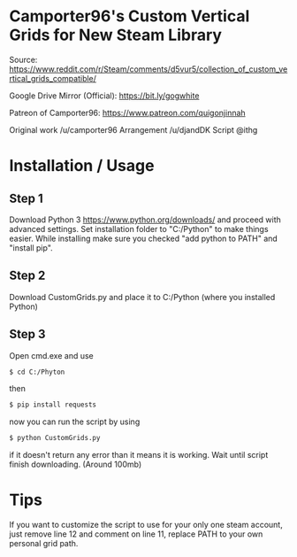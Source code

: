 # Camporter96's Custom Vertical Grids for New Steam Library

Source: https://www.reddit.com/r/Steam/comments/d5vur5/collection_of_custom_vertical_grids_compatible/

Google Drive Mirror (Official): https://bit.ly/gogwhite

Patreon of Camporter96: https://www.patreon.com/quigonjinnah

Original work /u/camporter96
Arrangement /u/djandDK
Script @ithg

# Installation / Usage

## Step 1

Download Python 3 https://www.python.org/downloads/ and proceed with advanced settings. Set installation folder to "C:/Python" to make things easier. While installing make sure you checked "add python to PATH" and "install pip".

## Step 2

Download CustomGrids.py and place it to C:/Python (where you installed Python)

## Step 3

Open cmd.exe and use
```bash
$ cd C:/Phyton
```
then
```bash
$ pip install requests
```
now you can run the script by using
```bash
$ python CustomGrids.py
```
if it doesn't return any error than it means it is working. Wait until script finish downloading. (Around 100mb)

# Tips

If you want to customize the script to use for your only one steam account, just remove line 12 and comment on line 11, replace PATH to your own personal grid path.
